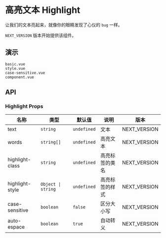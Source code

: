# 高亮文本 Highlight

让我们的文本亮起来，就像你的眼睛发现了心仪的 `bug` 一样。

`NEXT_VERSION` 版本开始提供该组件。

## 演示

```demo
basic.vue
style.vue
case-sensitive.vue
component.vue
```

## API

### Highlight Props

| 名称 | 类型 | 默认值 | 说明 | 版本 |
| --- | --- | --- | --- | --- |
| text | `string` | `undefined` | 文本 | NEXT_VERSION |
| words | `string[]` | `undefined` | 高亮文本 | NEXT_VERSION |
| highlight-class | `string` | `undefined` | 高亮标签的类名 | NEXT_VERSION |
| highlight-style | `Object \| string` | `undefined` | 高亮标签的样式 | NEXT_VERSION |
| case-sensitive | `boolean` | `false` | 区分大小写 | NEXT_VERSION |
| auto-espace | `boolean` | `true` | 自动转义 | NEXT_VERSION |
